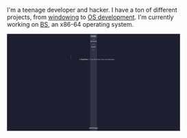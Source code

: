 I'm a teenage developer and hacker. I have a ton of different projects, from [windowing](https://github.com/loki-chat/lokinit) to [OS development](https://github.com/bright-shard/bs). I'm currently working on [BS](https://github.com/bright-shard/bs), an x86-64 operating system.

<div align="center">
    <svg xmlns="http://www.w3.org/2000/svg" preserveAspectRatio="xMinYMin slice" viewBox="0 0 1920 1080"><foreignObject width="1920" height="1080"><div xmlns="http://www.w3.org/1999/xhtml"><style>@layer defaults,widgets,overrides;@layer defaults{#theme-catppuccin-mocha:checked~#root{--background:#1e1e2e;--surface-0:#313244;--surface-1:#45475a;--surface-2:#585b70;--text:#cdd6f4;--subtext-0:#a6adc8;--subtext-1:#bac2de;}#theme-catppuccin-macchiato:checked~#root{--background:#24273a;--surface-0:#363a4f;--surface-1:#494d64;--surface-2:#5b6078;--text:#cad3f5;--subtext-0:#a5adcb;--subtext-1:#b8c0e0;}#theme-catppuccin-frappe:checked~#root{--background:#303446;--surface-0:#414559;--surface-1:#51576d;--surface-2:#626880;--text:#c6d0f5;--subtext-0:#a5adce;--subtext-1:#b5bfe2;}#theme-catppuccin-latte:checked~#root{--background:#eff1f5;--surface-0:#ccd0da;--surface-1:#bcc0cc;--surface-2:#acb0be;--text:#4c4f69;--subtext-0:#6c6f85;--subtext-1:#5c5f77;}#root{--rounding:16px;--hover-opacity:40%;--hover-animation-len:.4s;--press-opacity:60%;}}@layer widgets{#navbar{background-color:var(--surface-0);z-index:1;display:flex;align-items:center;gap:calc(var(--gap) * 2);padding:var(--padding);}#navbar .navbar-item{width:48px;height:48px;text-decoration-line:none;color:var(--text);display:flex;flex-direction:column;align-items:center;}#navbar .navbar-item:hover{cursor:pointer;}#navbar .navbar-item:hover>.navbar-icon{font-weight:600;}#navbar .navbar-item:hover>.navbar-icon::before{opacity:var(--hover-opacity);}#navbar .navbar-item .navbar-icon{font-size:24px;position:relative;padding:2px 12px;transition-duration:var(--hover-animation-len);z-index:0;}#navbar .navbar-item .navbar-icon::before{content:"";border-style:solid;border-width:0px;border-radius:var(--rounding);background-color:var(--surface-2);width:100%;height:100%;top:0;left:0;opacity:0;position:absolute;transition-duration:var(--hover-animation-len);z-index:-1;}#navbar .navbar-item .navbar-label{font-size:12px;margin:0px;margin-top:5px;}#page-projects:target~#root>#navbar>.navbar-item[href="#page-projects"] >.navbar-icon{font-variation-settings:"FILL" 1;}#page-projects:target~#root>#navbar>.navbar-item[href="#page-projects"] >.navbar-icon::before{opacity:var(--press-opacity);}#page-projects:target~#root>#projects-content{display:block;}#page-blog:target~#root>#navbar>.navbar-item[href="#page-blog"] >.navbar-icon{font-variation-settings:"FILL" 1;}#page-blog:target~#root>#navbar>.navbar-item[href="#page-blog"] >.navbar-icon::before{opacity:var(--press-opacity);}#page-blog:target~#root>#blog-content{display:block;}#page-settings:target~#root>#navbar>.navbar-item[href="#page-settings"] >.navbar-icon{font-variation-settings:"FILL" 1;}#page-settings:target~#root>#navbar>.navbar-item[href="#page-settings"] >.navbar-icon::before{opacity:var(--press-opacity);}#page-settings:target~#root>#settings-content{display:block;}#page-projects:target~#root>#navbar>.navbar-item[href="#page-home"] >.navbar-icon{font-variation-settings:"FILL" 0;}#page-projects:target~#root>#navbar>.navbar-item[href="#page-home"] >.navbar-icon::before{opacity:0;}#page-projects:target~#root>#home-content{display:none;}#page-blog:target~#root>#navbar>.navbar-item[href="#page-home"] >.navbar-icon{font-variation-settings:"FILL" 0;}#page-blog:target~#root>#navbar>.navbar-item[href="#page-home"] >.navbar-icon::before{opacity:0;}#page-blog:target~#root>#home-content{display:none;}#page-settings:target~#root>#navbar>.navbar-item[href="#page-home"] >.navbar-icon{font-variation-settings:"FILL" 0;}#page-settings:target~#root>#navbar>.navbar-item[href="#page-home"] >.navbar-icon::before{opacity:0;}#page-settings:target~#root>#home-content{display:none;}#navbar>.navbar-item[href="#page-home"] >.navbar-icon{font-variation-settings:"FILL" 1;}#navbar>.navbar-item[href="#page-home"] >.navbar-icon::before{opacity:var(--press-opacity);}#home-content{display:block;}}@layer overrides{#home-content{text-align:center;}#home-content .title{font-size:40px;font-weight:600;height:70px;margin-top:10%;margin-bottom:0;margin-left:auto;margin-right:auto;position:relative;font-family:"Roboto Mono",monospace;}#home-content .title div{position:absolute;margin:0;top:0;left:50%;transform:translate(-50%,0);width:min-content;display:flex;flex-direction:row;}#home-content .title div p{--chars-per-second:8;--blinking-count:3;--blinking-length:1s;--blinking-total-length:calc(var(--blinking-length) * var(--blinking-count) );--typing-length:calc(1s * calc(var(--chars) / var(--chars-per-second)));--prev-typing:calc(2s * calc(var(--prev-chars) / var(--chars-per-second)));--prev-blinking:calc(var(--blinking-total-length) * var(--prev-msgs));--typing-delay:calc(var(--prev-typing) + var(--prev-blinking));--blinking-delay:calc(var(--typing-delay) + var(--typing-length));--deleting-delay:calc(var(--blinking-delay) + var(--blinking-total-length) );margin:0 auto;overflow:hidden;white-space:nowrap;width:0;animation:typing var(--typing-length) steps(var(--chars)) var(--typing-delay) 1 normal forwards,blinking var(--blinking-length) linear var(--blinking-delay) var(--blinking-count) normal forwards,deleting var(--typing-length) steps(var(--chars)) var(--deleting-delay) 1 normal forwards;border-right-color:transparent;border-right-style:solid;border-right-width:1px;}#home-content .title div:last-child p{animation:typing var(--typing-length) steps(var(--chars)) var(--typing-delay) 1 normal forwards,blinking var(--blinking-length) linear var(--blinking-delay) var(--blinking-count) normal forwards;}#home-greeting-1{--chars:24;--prev-chars:0;--prev-msgs:0;}#home-greeting-2{--chars:6;--prev-chars:24;--prev-msgs:1;}#home-greeting-3{--chars:6;--prev-chars:30;--prev-msgs:2;}#home-greeting-4{--chars:6;--prev-chars:36;--prev-msgs:3;}@keyframes typing{from{width:0;border-right-color:var(--text);}to{width:100%;border-right-color:transparent;}99%{border-right-color:var(--text);}}@keyframes blinking{from{border-right-color:var(--text);}to{border-right-color:transparent;}50%{border-right-color:var(--text);}51%{border-right-color:transparent;}}@keyframes deleting{from{width:100%;border-right-color:var(--text);}to{width:0;border-right-color:transparent;}99%{border-right-color:var(--text);}}}@layer defaults{.page{display:none;position:absolute;width:calc(100% - var(--navbar-width));height:calc(100% - var(--navbar-height));top:0;left:var(--navbar-width);padding:var(--padding);overflow:auto;}.page .title{margin-top:0;}.page b{font-weight:600;}.page h1{font-weight:550;}}body{position:absolute;width:100%;height:100%;margin:0px;}#root{background-color:var(--background);color:var(--text);position:relative;width:100%;height:100%;font-family:"Roboto Flex";}a{color:unset;}*{box-sizing:border-box;}@layer defaults{@font-face {font-family:"Material Symbols";font-style:normal;font-weight:100 700;src:url(fonts/material-icons.woff2) format("woff2");}.material-symbols,.material-symbols-filled{font-family:"Material Symbols";font-weight:normal;font-style:normal;font-size:24px;line-height:1;letter-spacing:normal;text-transform:none;display:inline-block;white-space:nowrap;word-wrap:normal;direction:ltr;-moz-font-feature-settings:"liga";-moz-osx-font-smoothing:grayscale;font-variation-settings:'wght' 400,'GRAD' 0,'opsz' 24}.material-symbols{font-variation-settings:'FILL' 0}.material-symbols-filled{font-variation-settings:'FILL' 1}@font-face {font-family:"Roboto Flex";font-style:normal;font-weight:100;font-stretch:100%;font-display:swap;src:url(fonts/roboto-flex.woff2) format("woff2");}@font-face {font-family:"Roboto Flex";font-style:normal;font-weight:200;font-stretch:100%;font-display:swap;src:url(fonts/roboto-flex.woff2) format("woff2");}@font-face {font-family:"Roboto Flex";font-style:normal;font-weight:300;font-stretch:100%;font-display:swap;src:url(fonts/roboto-flex.woff2) format("woff2");}@font-face {font-family:"Roboto Flex";font-style:normal;font-weight:400;font-stretch:100%;font-display:swap;src:url(fonts/roboto-flex.woff2) format("woff2");}@font-face {font-family:"Roboto Flex";font-style:normal;font-weight:500;font-stretch:100%;font-display:swap;src:url(fonts/roboto-flex.woff2) format("woff2");}@font-face {font-family:"Roboto Flex";font-style:normal;font-weight:600;font-stretch:100%;font-display:swap;src:url(fonts/roboto-flex.woff2) format("woff2");}@font-face {font-family:"Roboto Flex";font-style:normal;font-weight:700;font-stretch:100%;font-display:swap;src:url(fonts/roboto-flex.woff2) format("woff2");}@font-face {font-family:"Roboto Flex";font-style:normal;font-weight:800;font-stretch:100%;font-display:swap;src:url(fonts/roboto-flex.woff2) format("woff2");}@font-face {font-family:"Roboto Mono";font-style:normal;font-weight:100;font-display:swap;src:url(fonts/roboto-mono.woff2) format("woff2");}@font-face {font-family:"Roboto Mono";font-style:normal;font-weight:200;font-display:swap;src:url(fonts/roboto-mono.woff2) format("woff2");}@font-face {font-family:"Roboto Mono";font-style:normal;font-weight:300;font-display:swap;src:url(fonts/roboto-mono.woff2) format("woff2");}@font-face {font-family:"Roboto Mono";font-style:normal;font-weight:400;font-display:swap;src:url(fonts/roboto-mono.woff2) format("woff2");}@font-face {font-family:"Roboto Mono";font-style:normal;font-weight:500;font-display:swap;src:url(fonts/roboto-mono.woff2) format("woff2");}@font-face {font-family:"Roboto Mono";font-style:normal;font-weight:600;font-display:swap;src:url(fonts/roboto-mono.woff2) format("woff2");}@font-face {font-family:"Roboto Mono";font-style:normal;font-weight:700;font-display:swap;src:url(fonts/roboto-mono.woff2) format("woff2");}}#root{--padding:12px;--gap:5px;}:root{--navbar-width:75px;--navbar-height:0px;}#navbar{width:var(--navbar-width);height:100%;flex-direction:column;}#settings-icon{position:absolute;bottom:var(--padding);}#settings-icon>.navbar-icon{font-size:32px;padding:6px;}#settings-icon>.navbar-icon::before{border-radius:calc(var(--rounding) * 2) !important;}</style><input name="theme" id="theme-catppuccin-mocha" type="radio" checked="true" hidden="true"></input><input name="theme" id="theme-catppuccin-macchiato" type="radio" hidden="true"></input><input name="theme" id="theme-catppuccin-frappe" type="radio" hidden="true"></input><input name="theme" id="theme-catppuccin-latte" type="radio" hidden="true"></input><a id="page-home" hidden="true"></a><a id="page-projects" hidden="true"></a><a id="page-blog" hidden="true"></a><a id="page-settings" hidden="true"></a><div id="root"><div id="navbar"><a href="#page-home" class="navbar-item"><span class="navbar-icon material-symbols"> home </span><p class="navbar-label">Home</p></a><a href="#page-projects" class="navbar-item"><span class="navbar-icon material-symbols"> browse </span><p class="navbar-label">Projects</p></a><a href="#page-blog" class="navbar-item"><span class="navbar-icon material-symbols"> book </span><p class="navbar-label">Blog</p></a><a href="#page-settings" class="navbar-item" id="settings-icon"><span class="navbar-icon material-symbols"> settings </span></a></div><div id="home-content" class="page"><div class="title"><div id="home-greeting-1" class="greeting"><p>print!("Hello, world!");</p></div><div id="home-greeting-2" class="greeting"><p>Hello!</p></div><div id="home-greeting-3" class="greeting"><p>¡Hola!</p></div><div id="home-greeting-4" class="greeting"><p>こんにちは！</p></div></div><p>I'm <b>BrightShard</b>, a 17-year-old developer, hacker, and rhythm gamer.</p></div><div id="projects-content" class="page"><h1 class="title">Projects</h1><p>no way thsi dude makes stuff?</p></div><div id="blog-content" class="page"><h1 class="title">Blog</h1><p>lipsum orum i dont speak latinum</p></div><div id="settings-content" class="page"><h1 class="title">Settings</h1><p>yo wtf??? settings?? fo real??????</p><h2>Theme</h2><p>Note: Chromium-based browsers (Chrome, MS Edge, Brave, etc.) may not savethe theme across reloads. This is a technical issue with Chromium.</p><label for="theme-catppuccin-mocha">Catppuccin Mocha</label><br/><label for="theme-catppuccin-macchiato">Catppuccin Macchiato</label><br/><label for="theme-catppuccin-frappe">Catppuccin Frappe</label><br/><label for="theme-catppuccin-latte">Catppuccin Latte</label><br/><h2>Credits</h2><ul><li>Icons:<a href="https://fonts.google.com/icons">Material Symbols</a></li><li>Themes:<a href="https://github.com/catppuccin/catppuccin">Catppuccin</a></li></ul></div></div></div></foreignObject></svg>
</div>
